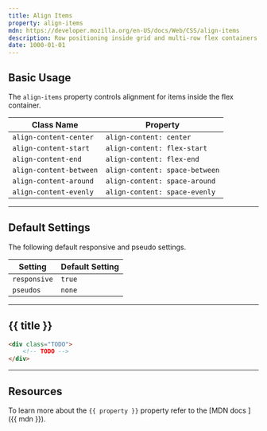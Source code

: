 ```yaml
---
title: Align Items
property: align-items
mdn: https://developer.mozilla.org/en-US/docs/Web/CSS/align-items
description: Row positioning inside grid and multi-row flex containers.
date: 1000-01-01
---
```


## Basic Usage

The `align-items` property controls alignment for items inside the flex container.

| Class Name              | Property                       |
| ----------------------- | ------------------------------ |
| `align-content-center`  | `align-content: center`        |
| `align-content-start`   | `align-content: flex-start`    |
| `align-content-end`     | `align-content: flex-end`      |
| `align-content-between` | `align-content: space-between` |
| `align-content-around`  | `align-content: space-around`  |
| `align-content-evenly`  | `align-content: space-evenly`  |

---

## Default Settings

The following default responsive and pseudo settings.

| Setting      | Default Setting |
| ------------ | --------------- |
| `responsive` | `true`          |
| `pseudos`    | `none`          |

---

## {{ title }}

<div class="bg-silver-200 p-20 h-256 radius-md flex flex-wrap align-content-center">
  <!-- ... -->
</div>

```html
<div class="TODO">
	<!-- TODO -->
</div>
```

<!--

## Center

Items are packed flush to each other in the center of the alignment container along the cross axis.

---

## Start

Items are packed flush to each other against the start edge of the alignment container in the cross axis.

---

## End

Items are packed flush to each other against the end edge of the alignment container in the cross axis.

---

## Around

Items are evenly distributed within the alignment container along the cross axis.

---

## Evenly

Items are evenly distributed within the alignment container along the cross axis.

-->

---

## Resources

To learn more about the `{{ property }}` property refer to the [MDN docs <i class="far fa-external-link ml-6"></i>]({{ mdn }}).
